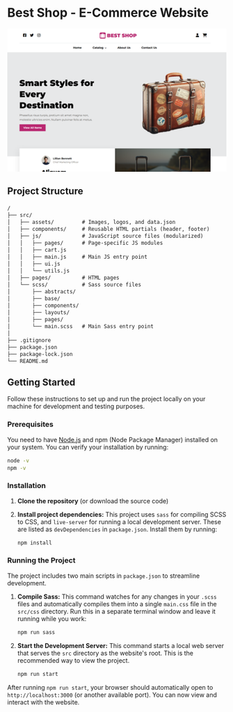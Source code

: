 # Best Shop - E-Commerce Website

![Best Shop Homepage](image.png)

## Project Structure

```
/
├── src/
│   ├── assets/         # Images, logos, and data.json
│   ├── components/     # Reusable HTML partials (header, footer)
│   ├── js/             # JavaScript source files (modularized)
│   │   ├── pages/      # Page-specific JS modules
│   │   ├── cart.js
│   │   ├── main.js     # Main JS entry point
│   │   ├── ui.js
│   │   └── utils.js
│   ├── pages/          # HTML pages
│   └── scss/           # Sass source files
│       ├── abstracts/
│       ├── base/
│       ├── components/
│       ├── layouts/
│       ├── pages/
│       └── main.scss   # Main Sass entry point
│
├── .gitignore
├── package.json
├── package-lock.json
└── README.md
```

## Getting Started

Follow these instructions to set up and run the project locally on your machine for development and testing purposes.

### Prerequisites

You need to have [Node.js](https://nodejs.org/) and npm (Node Package Manager) installed on your system. You can verify your installation by running:

```sh
node -v
npm -v
```

### Installation

1.  **Clone the repository** (or download the source code)

2.  **Install project dependencies:**
    This project uses `sass` for compiling SCSS to CSS, and `live-server` for running a local development server. These are listed as `devDependencies` in `package.json`. Install them by running:
    ```sh
    npm install
    ```

### Running the Project

The project includes two main scripts in `package.json` to streamline development.

1.  **Compile Sass:**
    This command watches for any changes in your `.scss` files and automatically compiles them into a single `main.css` file in the `src/css` directory. Run this in a separate terminal window and leave it running while you work:
    ```sh
    npm run sass
    ```

2.  **Start the Development Server:**
    This command starts a local web server that serves the `src` directory as the website's root. This is the recommended way to view the project.
    ```sh
    npm run start
    ```

After running `npm run start`, your browser should automatically open to `http://localhost:3000` (or another available port). You can now view and interact with the website.